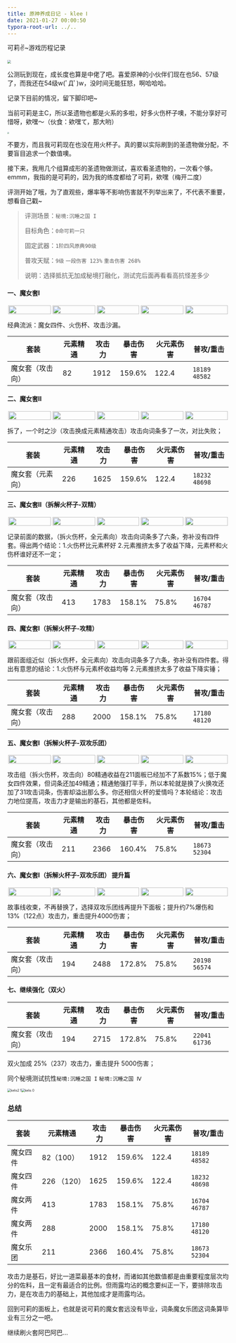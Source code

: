 ```yaml
---
title: 原神养成日记 - klee Ⅰ
date: 2021-01-27 00:00:50
typora-root-url: ../..
---
```


可莉✌~游戏历程记录

<img src="/images/genshin-klee-1/image-20210123234814995.png" style="zoom: 50%;" />

公测玩到现在，成长度也算是中佬了吧。喜爱原神的小伙伴们现在也56、57级了，而我还在54级w(ﾟДﾟ)w，没时间无能狂怒，啊哈哈哈。

记录下目前的情况，留下脚印吧~

当前可莉是主C，所以圣遗物也都是火系的多啦，好多火伤杯子噢，不能分享好可惜呀，欸嘿～（伙食：欸嘿て，那大哟）

<img src="/images/genshin-klee-1/image-20210124000653088.png" style="zoom: 25%;" />

不要方，而且我可莉现在也没在用火杯子。真的要以实际刷到的圣遗物做分配，不要盲目追求一个数值噢。

接下来，我用几个组算成形的圣遗物做测试，喜欢看圣遗物的，一次看个够。emmm，我指的是可莉的，因为我的练度都给了可莉，欸嘿（梅开二度）

评测开始了哦，为了直观些，爆率等不影响伤害就不列举出来了，不代表不重要，想看自己戳~

> 评测场景：`秘境:沉睡之国 I` 
>
> 目标角色：`0命可莉一只` 
>
> 固定武器：`1阶四风原典90级` 
>
> 普攻天赋：`9级` `一段伤害 123%` `重击伤害 268%` 
>
> 说明：选择抵抗无加成秘境打融化，测试完后面再看看高抗怪差多少

#### 一、魔女套Ⅰ

<center style="display:flex;justify-content: center;">
<img src="/images/genshin-klee-1/keli%200.png" style="width:96%;" /><img src="/images/genshin-klee-1/keli%201.png" style="width:96%;" /><img src="/images/genshin-klee-1/keli%205.png" style="width:96%;" /><img src="/images/genshin-klee-1/keli%203.png" style="width:96%;" /><img src="/images/genshin-klee-1/keli%204.png" style="width:96%;" />
</center>

经典流派：魔女四件、火伤杯、攻击沙漏。


| 套装             | 元素精通 | 攻击力 | 暴击伤害 | 火元素伤害 | 普攻/重击       |
| ---------------- | -------- | ------ | -------- | ---------- | --------------- |
| 魔女套（攻击向） | 82       | 1912   | 159.6%   | 122.4      | `18189` `48582` |

#### 二、魔女套Ⅱ

<center style="display:flex;justify-content: center;">
<img src="/images/genshin-klee-1/keli%200.png" style="width:96%;" /><img src="/images/genshin-klee-1/keli%201.png" style="width:96%;" /><img src="/images/genshin-klee-1/keli%202.png" style="width:96%;" /><img src="/images/genshin-klee-1/keli%203.png" style="width:96%;" /><img src="/images/genshin-klee-1/keli%204.png" style="width:96%;" />
</center>

拆了，一个时之沙（攻击换成元素精通攻击）攻击向词条多了一次，对比失败；

| 套装             | 元素精通 | 攻击力 | 暴击伤害 | 火元素伤害 | 普攻/重击       |
| ---------------- | -------- | ------ | -------- | ---------- | --------------- |
| 魔女套（元素向） | 226      | 1625   | 159.6%   | 122.4      | `18232` `48698` |

#### 三、魔女套Ⅱ（拆解火杯子-双精）

<center style="display:flex;justify-content: center;">
<img src="/images/genshin-klee-1/keli%200.png" style="width:96%;" /><img src="/images/genshin-klee-1/keli%201.png" style="width:96%;" /><img src="/images/genshin-klee-1/keli%202.png" style="width:96%;" /><img src="/images/genshin-klee-1/keli%206.png" style="width:96%;" /><img src="/images/genshin-klee-1/keli%204.png" style="width:96%;" />
</center>



记录前面的数据，（拆火伤杯，全元素向）攻击向词条多了六条，弥补没有四件套。得出两个结论：1.火伤杯比元素杯好 2.元素推挤太多了收益下降，元素杯和火伤杯谁好还不一定；

| 套装             | 元素精通 | 攻击力 | 暴击伤害 | 火元素伤害 | 普攻/重击       |
| ---------------- | -------- | ------ | -------- | ---------- | --------------- |
| 魔女套（攻击向） | 413      | 1783   | 158.1%   | 75.8%      | `16704` `46787` |

#### 四、魔女套Ⅰ（拆解火杯子-攻精）

<center style="display:flex;justify-content: center;">
<img src="/images/genshin-klee-1/keli%200.png" style="width:96%;" /><img src="/images/genshin-klee-1/keli%201.png" style="width:96%;" /><img src="/images/genshin-klee-1/keli%205.png" style="width:96%;" /><img src="/images/genshin-klee-1/keli%206.png" style="width:96%;" /><img src="/images/genshin-klee-1/keli%204.png" style="width:96%;" />
</center>


跟前面组近似（拆火伤杯，全元素向）攻击向词条多了六条，弥补没有四件套。得出有意思的结论：1.火伤杯与元素杯收益均等 2.元素推挤太多了收益下降实锤；

| 套装             | 元素精通 | 攻击力 | 暴击伤害 | 火元素伤害 | 普攻/重击       |
| ---------------- | -------- | ------ | -------- | ---------- | --------------- |
| 魔女套（攻击向） | 288      | 2000   | 158.1%   | 75.8%      | `17180` `48120` |

#### 五、魔女套Ⅰ（拆解火杯子-双攻乐团）

<center style="display:flex;justify-content: center;">
<img src="/images/genshin-klee-1/keli%200.png" style="width:96%;" /><img src="/images/genshin-klee-1/keli%201.png" style="width:96%;" /><img src="/images/genshin-klee-1/keli%205.png" style="width:96%;" /><img src="/images/genshin-klee-1/keli%207.png" style="width:96%;" /><img src="/images/genshin-klee-1/keli%204.png" style="width:96%;" />
</center>


攻击组（拆火伤杯，攻击向）80精通收益在211面板已经加不了系数15%；低于魔女四件效果，但词条还加49精通；精通勉强打平手，所以本轮就是换了火换攻还加了31攻击词条，伤害却溢出那么多。你还相信火杯的爱情吗？本轮结论：攻击力地位提高，攻击力才是输出的基石，其他都是佐料。

| 套装             | 元素精通 | 攻击力 | 暴击伤害 | 火元素伤害 | 普攻/重击       |
| ---------------- | -------- | ------ | -------- | ---------- | --------------- |
| 魔女套（攻击向） | 211      | 2366   | 160.4%   | 75.8%      | `18673` `52304` |

#### 六、魔女套Ⅰ（拆解火杯子-双攻乐团） 提升篇

<center style="display:flex;justify-content: center;">
<img src="/images/genshin-klee-1/keli%200.png" style="width:96%;" /><img src="/images/genshin-klee-1/keli%208.png" style="width:96%;" /><img src="/images/genshin-klee-1/keli%205.png" style="width:96%;" /><img src="/images/genshin-klee-1/keli%207.png" style="width:96%;" /><img src="/images/genshin-klee-1/keli%204.png" style="width:96%;" />
</center>


故事线收束，不再替换了，选择双攻乐团线再提升下面板；提升约7%爆伤和13%（122点）攻击力，重击提升4000伤害；

| 套装             | 元素精通 | 攻击力 | 暴击伤害 | 火元素伤害 | 普攻/重击       |
| ---------------- | -------- | ------ | -------- | ---------- | --------------- |
| 魔女套（攻击向） | 194      | 2488   | 172.8%   | 75.8%      | `20198` `56574` |

#### 七、继续强化（双火）

| 套装             | 元素精通 | 攻击力 | 暴击伤害 | 火元素伤害 | 普攻/重击       |
| ---------------- | -------- | ------ | -------- | ---------- | --------------- |
| 魔女套（攻击向） | 194      | 2715   | 172.8%   | 75.8%      | `22041` `61736` |

双火加成 25%（237）攻击力，重击提升 5000伤害；

同个秘境测试抗性`秘境:沉睡之国 I` `秘境:沉睡之国 Ⅳ`

<img src="/images/genshin-klee-1/kelis2 1.png" alt="kelis2 1" style="zoom:50%;" /><img src="/images/genshin-klee-1/kelis 0.png" alt="kelis 0" style="zoom:50%;" />

### 总结

| 套装     | 元素精通    | 攻击力 | 暴击伤害 | 火元素伤害 | 普攻/重击       |
| -------- | ----------- | ------ | -------- | ---------- | --------------- |
| 魔女四件 | 82（100）   | 1912   | 159.6%   | 122.4      | `18189` `48582` |
| 魔女四件 | 226 （120） | 1625   | 159.6%   | 122.4      | `18232` `48698` |
| 魔女两件 | 413         | 1783   | 158.1%   | 75.8%      | `16704` `46787` |
| 魔女两件 | 288         | 2000   | 158.1%   | 75.8%      | `17180` `48120` |
| 魔女乐团 | 211         | 2366   | 160.4%   | 75.8%      | `18673` `52304` |

攻击力是基石，好比一道菜最基本的食材，而诸如其他数值都是由重要程度层次均分的佐料，且一定有最适合的比例。但雨露均沾的概念要纠正一下，要排除攻击力，是在攻击力的基础上，其他加成才是雨露均沾。

回到可莉的面板上，也就是说可莉的魔女套远没有毕业，词条魔女乐团这词条算毕业有三分之一吧。

继续刷火套阿巴阿巴...



